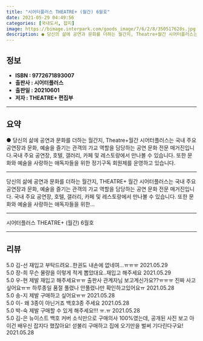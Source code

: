 ```yaml
---
title: "시어터플러스 THEATRE+ (월간) 6월호"
date: 2021-05-29 04:49:56
categories: [국내도서, 잡지]
image: https://bimage.interpark.com/goods_image/7/6/2/8/350517628s.jpg
description: ● 당신의 삶에 공연과 문화를 더하는 월간지, Theatre+월간 시어터플러스는 국내 주요 공연장과 문화, 예술을 즐기는 관객의 가교 역할을 담당하는 공연 문화 전문 매거진입니다.국내 주요 공연장, 호텔, 갤러리, 카페 및 레스토랑에서 만나볼 수 있습니다. 또한 문화와 예술을 사랑하는
---
```


## **정보**

- **ISBN : 9772671893007**
- **출판사 : 시어터플러스**
- **출판일 : 20210601**
- **저자 : THEATRE+ 편집부**

------



## **요약**

●  당신의 삶에 공연과 문화를 더하는 월간지, Theatre+월간 시어터플러스는 국내 주요 공연장과 문화, 예술을 즐기는 관객의 가교 역할을 담당하는 공연 문화 전문 매거진입니다.국내 주요 공연장, 호텔, 갤러리, 카페 및 레스토랑에서 만나볼 수 있습니다. 또한 문화와 예술을 사랑하는 애독자들을 위한 정기구독 회원제를 운영하고 있습니다.

------

당신의 삶에 공연과 문화를 더하는 월간지, THEATRE+
월간 시어터플러스는 국내 주요 공연장과 문화, 예술을 즐기는 관객의 가교 역할을 담당하는 공연 문화 전문 매거진입니다. 국내 주요 공연장, 호텔, 갤러리, 카페 및 레스토랑에서 만나볼 수 있습니다. 또한 문화와 예술을 사랑하는 애독자들을 위한... 

------


시어터플러스 THEATRE+ (월간) 6월호 

------


## **리뷰** 

5.0 김-선 재입고 부탁드려요..한권도 내손에 없네여...ㅠㅠㅠ 2021.05.29 <br/>5.0 장-희 무슨 물량을 이렇게 적게 뽑았대요..재입고 해주세요 2021.05.29 <br/>5.0 우-현 제발 재입고 해주세요ㅠㅠ 출판사 관계자님 보고계신가요??ㅠㅠㅠ 진짜 사고싶어요ㅠㅠ 하루종일 품절 풀렸나 안풀렸나만 확인하고있어요ㅠ 2021.05.28 <br/>5.0 송-지 제발 구매하고 싶어요ㅠㅠ 2021.05.28 <br/>5.0 이- 왜 3종이 아닌거죠 백호3종 주세요 2021.05.28 <br/>5.0 박-숙 제발 구매할 수 있게 해주세요!!! ㅠ.ㅠ 2021.05.28 <br/>5.0 김-은 뉴이스트 백호 커버 소식만으로 구매의사 100%였는데, 공개된 사진 보고 아 이건 배우신 잡지다 했잖아요! 섣불리 구매하고 집에 오기만을 벌써 기다린다구요! 2021.05.28 <br/>